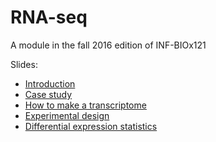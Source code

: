 RNA-seq
======================


A module in the fall 2016 edition of INF-BIOx121

Slides:

* [Introduction](https://github.com/lexnederbragt/INF-BIOx121/blob/2016/RNAseq/2016_RNA_seq_intro.pdf?raw=true)
* [Case study](https://github.com/lexnederbragt/INF-BIOx121/blob/2016/RNAseq/2016_RNA_seq_case_study.pdf?raw=true)
* [How to make a transcriptome](https://github.com/lexnederbragt/INF-BIOx121/blob/2016/RNAseq/2016_RNA_seq_how_to_make_a_transcriptome.pdf?raw=true)
* [Experimental design](https://github.com/lexnederbragt/INF-BIOx121/blob/2016/RNAseq/2016_RNA_seq_Experimental_design_lecture.pdf?raw=true)
* [Differential expression statistics](https://github.com/lexnederbragt/INF-BIOx121/blob/2016/RNAseq/2016_DE_statistics_lecture.pdf?raw=true)

